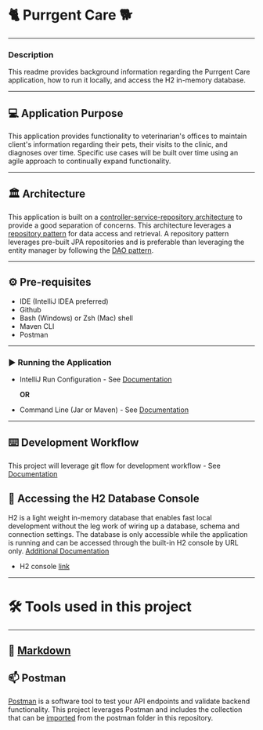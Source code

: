 # 🐈 Purrgent Care 🐕
___

### Description

This readme provides background information regarding the Purrgent Care application, how to run it locally,
and access the H2 in-memory database.

___

## 💻 Application Purpose

This application provides functionality to veterinarian's offices to maintain client's information regarding
their pets, their visits to the clinic, and diagnoses over time. Specific use cases will be built over time 
using an agile approach to continually expand functionality.

___

## 🏛 Architecture

This application is built on a [controller-service-repository architecture](https://tom-collings.medium.com/controller-service-repository-16e29a4684e5)
to provide a good separation of concerns. This architecture leverages a [repository pattern](https://java-design-patterns.com/patterns/repository/)
for data access and retrieval. A repository pattern leverages pre-built JPA repositories and is preferable than 
leveraging the entity manager by following the [DAO pattern](https://www.baeldung.com/java-dao-vs-repository).

___

## ⚙️ Pre-requisites

- IDE (IntelliJ IDEA preferred)
- Github
- Bash (Windows) or Zsh (Mac) shell
- Maven CLI
- Postman

___

### ▶️ Running the Application

- IntelliJ Run Configuration - See [Documentation](https://www.jetbrains.com/help/idea/run-debug-configuration-spring-boot.html)
    
    **OR**

- Command Line (Jar or Maven) - See [Documentation](https://www.javaguides.net/2019/05/run-spring-boot-app-from-command-line.html)

___

## ⌨️ Development Workflow

This project will leverage git flow for development workflow - See [Documentation][git-flow-doc]

## 💾 Accessing the H2 Database Console

H2 is a light weight in-memory database that enables fast local development without the leg work of wiring up
a database, schema and connection settings. The database is only accessible while the application is running
and can be accessed through the built-in H2 console by URL only. [Additional Documentation](https://www.jetbrains.com/help/idea/h2.html)

- H2 console [link](http://localhost:8080/h2-console/)

___

# 🛠 Tools used in this project

___

## 📘 [Markdown][markdown-doc]

## 📫 Postman

[Postman](https://www.postman.com/) is a software tool to test your API endpoints and
validate backend functionality. This project leverages Postman and includes the collection
that can be [imported](https://learning.postman.com/docs/getting-started/importing-and-exporting/importing-and-exporting-overview/)
from the postman folder in this repository. 

[git-flow-doc]: documentation/git-flow.md
[markdown-doc]: documentation/markdown.md
